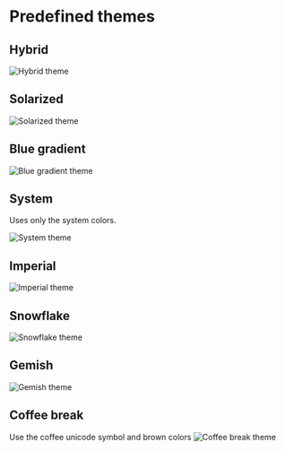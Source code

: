 # Predefined themes

## Hybrid

![Hybrid theme](https://raw.githubusercontent.com/MisanthropicBit/bash_powerline/master/screenshots/hybrid.png)

## Solarized

![Solarized theme](https://raw.githubusercontent.com/MisanthropicBit/bash_powerline/master/screenshots/solarized.png)

## Blue gradient

![Blue gradient theme](https://raw.githubusercontent.com/MisanthropicBit/bash_powerline/master/screenshots/blue_gradient.png)

## System

Uses only the system colors.

![System theme](https://raw.githubusercontent.com/MisanthropicBit/bash_powerline/master/screenshots/system.png)

## Imperial

![Imperial theme](https://raw.githubusercontent.com/MisanthropicBit/bash_powerline/master/screenshots/imperial.png)

## Snowflake

![Snowflake theme](https://raw.githubusercontent.com/MisanthropicBit/bash_powerline/master/screenshots/snowflake.png)

## Gemish

![Gemish theme](https://raw.githubusercontent.com/MisanthropicBit/bash_powerline/master/screenshots/gemish.png)

## Coffee break

Use the coffee unicode symbol and brown colors
![Coffee break theme](https://raw.githubusercontent.com/MisanthropicBit/bash_powerline/master/screenshots/coffee_break.png)
